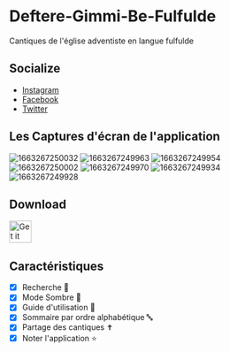 # Deftere-Gimmi-Be-Fulfulde
Cantiques de l'église adventiste en langue fulfulde 

## Socialize

- [Instagram](http://instagram.com/touzaisaac)
- [Facebook](https://www.facebook.com/defteregimmibefulfulde/)
- [Twitter](https://twitter.com/touzaisaac)

## Les Captures d'écran de l'application 
![1663267250032](https://user-images.githubusercontent.com/62522441/191701836-12fbf3ec-dfb5-48d9-9c1c-f2fef23c8301.jpg)
![1663267249963](https://user-images.githubusercontent.com/62522441/191701926-93d3aaf9-80b9-46e6-87f9-1cead78d0240.jpg)
![1663267249954](https://user-images.githubusercontent.com/62522441/191701974-dd1e4880-2443-4868-b669-9781aea8c62c.jpg)
![1663267250002](https://user-images.githubusercontent.com/62522441/191702009-00a8fece-e85b-41b4-89e2-74d768355e8d.jpg)
![1663267249970](https://user-images.githubusercontent.com/62522441/191702030-669b8567-e057-405b-8f50-5f8747adfb41.jpg)
![1663267249934](https://user-images.githubusercontent.com/62522441/191702108-8afacfc2-9859-4539-9b7a-c4a52641a52a.jpg)
![1663267249928](https://user-images.githubusercontent.com/62522441/191702068-b7a1ad72-3e25-483a-8de2-28b705cea5dd.jpg)


## Download

<a href='https://play.google.com/store/apps/details?id=com.sintel.defteregimmibefulfulde'><img alt='Get it on Google Play' src='https://play.google.com/intl/en_us/badges/images/generic/en_badge_web_generic.png' height="40px"/></a>


## Caractéristiques 

- [x] Recherche 🔎 
- [x] Mode Sombre 🌃 
- [x] Guide d'utilisation 📝  
- [x] Sommaire par ordre alphabétique 🔤
- [x] Partage des cantiques ✝️
- [x] Noter l'application ⭐️
